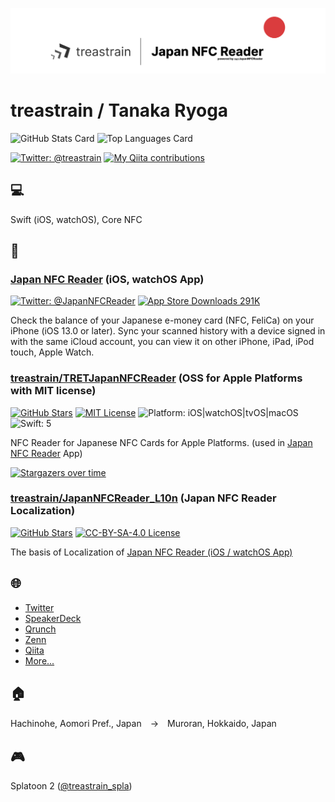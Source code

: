 ![](https://github.com/treastrain/treastrain/blob/main/header.png)
# treastrain / Tanaka Ryoga

![GitHub Stats Card](https://github-readme-stats.vercel.app/api?username=treastrain&count_private=true&show_icons=true)
![Top Languages Card](https://github-readme-stats.vercel.app/api/top-langs/?username=treastrain)

[![Twitter: @treastrain](https://img.shields.io/twitter/follow/treastrain?label=%40treastrain&style=social)](https://twitter.com/treastrain)
[![My Qiita contributions](https://qiita-badge.apiapi.app/s/treastrain/contributions.svg)](https://qiita.com/treastrain)

## 💻
Swift (iOS, watchOS), Core NFC

## 📝
### [Japan NFC Reader](https://japannfcreader.tret.jp/) (iOS, watchOS App)
[![Twitter: @JapanNFCReader](https://img.shields.io/twitter/follow/JapanNFCReader?label=%40JapanNFCReader&style=social)](https://twitter.com/JapanNFCReader)
[![App Store Downloads 291K](https://img.shields.io/badge/App%20Store%20Downloads-291K-blue)](https://apps.apple.com/jp/app/id1480265213)

Check the balance of your Japanese e-money card (NFC, FeliCa) on your iPhone (iOS 13.0 or later).
Sync your scanned history with a device signed in with the same iCloud account,
you can view it on other iPhone, iPad, iPod touch, Apple Watch.

### [treastrain/TRETJapanNFCReader](https://github.com/treastrain/TRETJapanNFCReader) (OSS for Apple Platforms with MIT license)
[![GitHub Stars](https://img.shields.io/github/stars/treastrain/TRETJapanNFCReader?style=social)](https://github.com/treastrain/TRETJapanNFCReader/stargazers)
[![MIT License](https://img.shields.io/badge/License-MIT-blue.svg)](https://github.com/treastrain/TRETJapanNFCReader/blob/master/LICENSE)
![Platform: iOS|watchOS|tvOS|macOS](https://img.shields.io/badge/Platform-iOS%20%7C%20watchOS%20%7C%20tvOS%20%7C%20macOS-lightgrey.svg)
![Swift: 5](https://img.shields.io/badge/Swift-5-orange.svg)

NFC Reader for Japanese NFC Cards for Apple Platforms. (used in [Japan NFC Reader](https://japannfcreader.tret.jp/) App)

[![Stargazers over time](https://starcharts.herokuapp.com/treastrain/TRETJapanNFCReader.svg)](https://starcharts.herokuapp.com/treastrain/TRETJapanNFCReader)

### [treastrain/JapanNFCReader_L10n](https://github.com/treastrain/JapanNFCReader_L10n) (Japan NFC Reader Localization)
[![GitHub Stars](https://img.shields.io/github/stars/treastrain/JapanNFCReader_L10n?style=social)](https://github.com/treastrain/JapanNFCReader_L10n/stargazers)
[![CC-BY-SA-4.0 License](https://img.shields.io/badge/License-CC--BY--SA--4.0-blue.svg)](https://github.com/treastrain/JapanNFCReader_L10n/blob/master/LICENSE)

The basis of Localization of [Japan NFC Reader (iOS / watchOS App)](https://japannfcreader.tret.jp/)

## 🌐
- [Twitter](https://twitter.com/treastrain)
- [SpeakerDeck](https://speakerdeck.com/treastrain)
- [Qrunch](https://qrunch.net/@treastrain)
- [Zenn](https://zenn.dev/treastrain)
- [Qiita](https://qiita.com/treastrain)
- [More...](https://treastrain.jp)


## 🏠
Hachinohe, Aomori Pref., Japan　→　Muroran, Hokkaido, Japan

## 🎮
Splatoon 2 ([@treastrain_spla](https://twitter.com/treastrain_spla))
